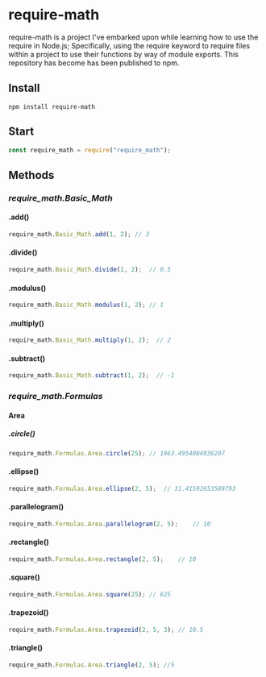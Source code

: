 # require-math
require-math is a project I've embarked upon while learning how to use the require in Node.js; Specifically, using the require keyword to require files within a project to use their functions by way of module exports. This repository has become has been published to npm.
## Install
```
npm install require-math
```
## Start
```javascript
const require_math = require("require_math");
```
## Methods
### *require_math.Basic_Math*

#### .add()
```javascript
require_math.Basic_Math.add(1, 2); // 3
```
#### .divide()
```javascript
require_math.Basic_Math.divide(1, 2);  // 0.5
```
#### .modulus()
```javascript
require_math.Basic_Math.modulus(1, 2); // 1
```
#### .multiply()
```javascript
require_math.Basic_Math.multiply(1, 2);  // 2
```
#### .subtract()
```javascript
require_math.Basic_Math.subtract(1, 2);  // -1
```
### *require_math.Formulas*
#### Area
##### .circle()
```javascript
require_math.Formulas.Area.circle(25); // 1963.4954084936207
```
#### .ellipse()
```javascript
require_math.Formulas.Area.ellipse(2, 5);  // 31.41592653589793
```
#### .parallelogram()
```javascript
require_math.Formulas.Area.parallelogram(2, 5);    // 10
```
#### .rectangle()
```javascript
require_math.Formulas.Area.rectangle(2, 5);    // 10
```
#### .square()
```javascript
require_math.Formulas.Area.square(25); // 625
```
#### .trapezoid()
```javascript
require_math.Formulas.Area.trapezoid(2, 5, 3); // 10.5
```
#### .triangle()
```javascript
require_math.Formulas.Area.triangle(2, 5); //5
```